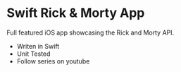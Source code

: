 # Swift Rick & Morty App

Full featured iOS app showcasing the Rick and Morty API.

- Writen in Swift
- Unit Tested
- Follow series on youtube